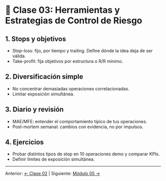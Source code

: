 # 🧰 Clase 03: Herramientas y Estrategias de Control de Riesgo

## 1. Stops y objetivos
- Stop-loss: fijo, por tiempo y trailing. Define dónde la idea deja de ser válida.
- Take-profit: fija objetivos por estructura o R/R mínimo.

## 2. Diversificación simple
- No concentrar demasiadas operaciones correlacionadas.
- Limitar exposición simultánea.

## 3. Diario y revisión
- MAE/MFE: entender el comportamiento típico de tus operaciones.
- Post-mortem semanal: cambios con evidencia, no por impulsos.

## 4. Ejercicios
- Probar distintos tipos de stop en 10 operaciones demo y comparar KPIs.
- Definir límites de exposición simultánea.

---
Anterior: [← Clase 02](Clase_02_Tamano_de_Posicion_y_Formulas.md) | Siguiente: [Módulo 05 →](../05_Estrategias_de_Trading/README.md)
